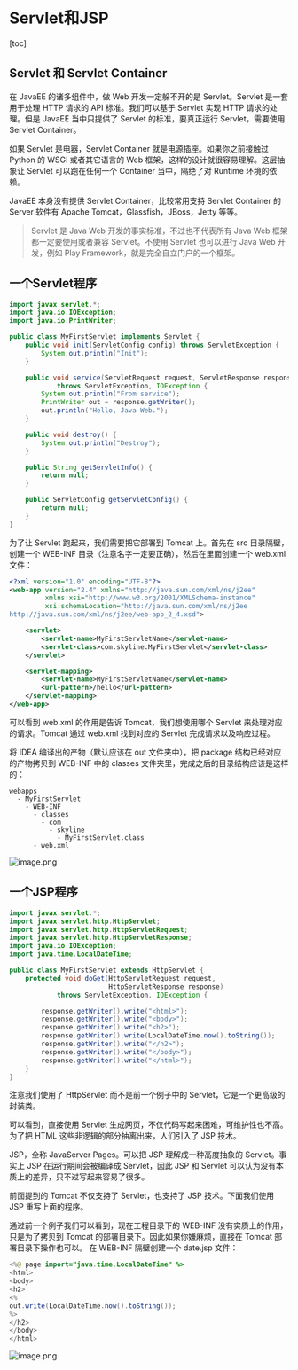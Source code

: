 # Servlet和JSP
[toc]
## Servlet 和 Servlet Container
在 JavaEE 的诸多组件中，做 Web 开发一定躲不开的是 Servlet。Servlet 是一套用于处理 HTTP 请求的 API 标准。我们可以基于 Servlet 实现 HTTP 请求的处理。但是 JavaEE 当中只提供了 Servlet 的标准，要真正运行 Servlet，需要使用 Servlet Container。

如果 Servlet 是电器，Servlet Container 就是电源插座。如果你之前接触过 Python 的 WSGI 或者其它语言的 Web 框架，这样的设计就很容易理解。这层抽象让 Servlet 可以跑在任何一个 Container 当中，隔绝了对 Runtime 环境的依赖。

JavaEE 本身没有提供 Servlet Container，比较常用支持 Servlet Container 的 Server 软件有 Apache Tomcat，Glassfish，JBoss，Jetty 等等。

> Servlet 是 Java Web 开发的事实标准，不过也不代表所有 Java Web 框架都一定要使用或者兼容 Servlet。不使用 Servlet 也可以进行 Java Web 开发，例如 Play Framework，就是完全自立门户的一个框架。

## 一个Servlet程序
```java
import javax.servlet.*;
import java.io.IOException;
import java.io.PrintWriter;

public class MyFirstServlet implements Servlet {
    public void init(ServletConfig config) throws ServletException {
        System.out.println("Init");
    }

    public void service(ServletRequest request, ServletResponse response)
            throws ServletException, IOException {
        System.out.println("From service");
        PrintWriter out = response.getWriter();
        out.println("Hello, Java Web.");
    }

    public void destroy() {
        System.out.println("Destroy");
    }

    public String getServletInfo() {
        return null;
    }

    public ServletConfig getServletConfig() {
        return null;
    }
}
```
为了让 Servlet 跑起来，我们需要把它部署到 Tomcat 上。首先在 src 目录隔壁，创建一个 WEB-INF 目录（注意名字一定要正确），然后在里面创建一个 web.xml 文件：
```xml
<?xml version="1.0" encoding="UTF-8"?>
<web-app version="2.4" xmlns="http://java.sun.com/xml/ns/j2ee"
         xmlns:xsi="http://www.w3.org/2001/XMLSchema-instance"
         xsi:schemaLocation="http://java.sun.com/xml/ns/j2ee
http://java.sun.com/xml/ns/j2ee/web-app_2_4.xsd">

    <servlet>
        <servlet-name>MyFirstServletName</servlet-name>
        <servlet-class>com.skyline.MyFirstServlet</servlet-class>
    </servlet>

    <servlet-mapping>
        <servlet-name>MyFirstServletName</servlet-name>
        <url-pattern>/hello</url-pattern>
    </servlet-mapping>
</web-app>
```
可以看到 web.xml 的作用是告诉 Tomcat，我们想使用哪个 Servlet 来处理对应的请求。Tomcat 通过 web.xml 找到对应的 Servlet 完成请求以及响应过程。

将 IDEA 编译出的产物（默认应该在 out 文件夹中），把 package 结构已经对应的产物拷贝到 WEB-INF 中的 classes 文件夹里，完成之后的目录结构应该是这样的：
```
webapps
  - MyFirstServlet
    - WEB-INF
      - classes
        - com
          - skyline
            - MyFirstServlet.class
      - web.xml
```
![image.png](https://note.youdao.com/yws/res/3/WEBRESOURCEdf4aea1b0f8bc9adaea040ab2baa8f03)

## 一个JSP程序
```java
import javax.servlet.*;
import javax.servlet.http.HttpServlet;
import javax.servlet.http.HttpServletRequest;
import javax.servlet.http.HttpServletResponse;
import java.io.IOException;
import java.time.LocalDateTime;

public class MyFirstServlet extends HttpServlet {
    protected void doGet(HttpServletRequest request,
                         HttpServletResponse response)
            throws ServletException, IOException {

        response.getWriter().write("<html>");
        response.getWriter().write("<body>");
        response.getWriter().write("<h2>");
        response.getWriter().write(LocalDateTime.now().toString());
        response.getWriter().write("</h2>");
        response.getWriter().write("</body>");
        response.getWriter().write("</html>");
    }
}
```
注意我们使用了 HttpServlet 而不是前一个例子中的 Servlet，它是一个更高级的封装类。

可以看到，直接使用 Servlet 生成网页，不仅代码写起来困难，可维护性也不高。为了把 HTML 这些非逻辑的部分抽离出来，人们引入了 JSP 技术。

JSP，全称 JavaServer Pages。可以把 JSP 理解成一种高度抽象的 Servlet。事实上 JSP 在运行期间会被编译成 Servlet，因此 JSP 和 Servlet 可以认为没有本质上的差异，只不过写起来容易了很多。

前面提到的 Tomcat 不仅支持了 Servlet，也支持了 JSP 技术。下面我们使用 JSP 重写上面的程序。

通过前一个例子我们可以看到，现在工程目录下的 WEB-INF 没有实质上的作用，只是为了拷贝到 Tomcat 的部署目录下。因此如果你嫌麻烦，直接在 Tomcat 部署目录下操作也可以。
在 WEB-INF 隔壁创建一个 date.jsp 文件：
```java
<%@ page import="java.time.LocalDateTime" %>
<html>
<body>
<h2>
<%
out.write(LocalDateTime.now().toString());
%>
</h2>
</body>
</html>
```
![image.png](https://note.youdao.com/yws/res/3/WEBRESOURCE8561eab414d8d2ba2c40fc57399be303)